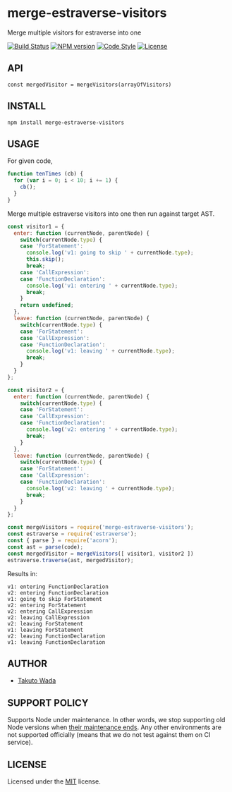 merge-estraverse-visitors
================================

Merge multiple visitors for estraverse into one

[![Build Status][travis-image]][travis-url]
[![NPM version][npm-image]][npm-url]
[![Code Style][style-image]][style-url]
[![License][license-image]][license-url]


API
---------------------------------------

`const mergedVisitor = mergeVisitors(arrayOfVisitors)`


INSTALL
---------------------------------------

```
npm install merge-estraverse-visitors
```


USAGE
---------------------------------------

For given code,

```js
function tenTimes (cb) {
  for (var i = 0; i < 10; i += 1) {
    cb();
  }
}
```

Merge multiple estraverse visitors into one then run against target AST.

```js
const visitor1 = {
  enter: function (currentNode, parentNode) {
    switch(currentNode.type) {
    case 'ForStatement':
      console.log('v1: going to skip ' + currentNode.type);
      this.skip();
      break;
    case 'CallExpression':
    case 'FunctionDeclaration':
      console.log('v1: entering ' + currentNode.type);
      break;
    }
    return undefined;
  },
  leave: function (currentNode, parentNode) {
    switch(currentNode.type) {
    case 'ForStatement':
    case 'CallExpression':
    case 'FunctionDeclaration':
      console.log('v1: leaving ' + currentNode.type);
      break;
    }
  }
};

const visitor2 = {
  enter: function (currentNode, parentNode) {
    switch(currentNode.type) {
    case 'ForStatement':
    case 'CallExpression':
    case 'FunctionDeclaration':
      console.log('v2: entering ' + currentNode.type);
      break;
    }
  },
  leave: function (currentNode, parentNode) {
    switch(currentNode.type) {
    case 'ForStatement':
    case 'CallExpression':
    case 'FunctionDeclaration':
      console.log('v2: leaving ' + currentNode.type);
      break;
    }
  }
};

const mergeVisitors = require('merge-estraverse-visitors');
const estraverse = require('estraverse');
const { parse } = require('acorn');
const ast = parse(code);
const mergedVisitor = mergeVisitors([ visitor1, visitor2 ])
estraverse.traverse(ast, mergedVisitor);
```

Results in:

```
v1: entering FunctionDeclaration
v2: entering FunctionDeclaration
v1: going to skip ForStatement
v2: entering ForStatement
v2: entering CallExpression
v2: leaving CallExpression
v2: leaving ForStatement
v1: leaving ForStatement
v2: leaving FunctionDeclaration
v1: leaving FunctionDeclaration
```


AUTHOR
---------------------------------------
* [Takuto Wada](https://github.com/twada)


SUPPORT POLICY
---------------------------------------

Supports Node under maintenance. In other words, we stop supporting old Node versions when [their maintenance ends](https://github.com/nodejs/Release). Any other environments are not supported officially (means that we do not test against them on CI service).


LICENSE
---------------------------------------
Licensed under the [MIT](http://twada.mit-license.org/2016-2020) license.


[travis-url]: https://travis-ci.org/twada/merge-estraverse-visitors
[travis-image]: https://secure.travis-ci.org/twada/merge-estraverse-visitors.svg?branch=master

[npm-url]: https://npmjs.org/package/merge-estraverse-visitors
[npm-image]: https://badge.fury.io/js/merge-estraverse-visitors.svg

[license-url]: http://twada.mit-license.org/2016-2020
[license-image]: https://img.shields.io/badge/license-MIT-brightgreen.svg

[style-url]: https://github.com/Flet/semistandard
[style-image]: https://img.shields.io/badge/code%20style-semistandard-brightgreen.svg
